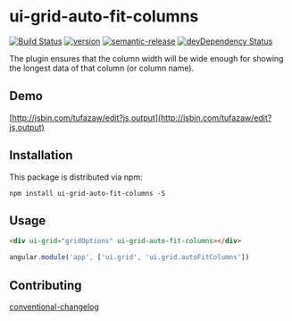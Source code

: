 # ui-grid-auto-fit-columns

[![Build Status](https://img.shields.io/travis/Den-dp/ui-grid-auto-fit-columns.svg?style=flat-square)](https://travis-ci.org/Den-dp/ui-grid-auto-fit-columns)
[![version](https://img.shields.io/npm/v/ui-grid-auto-fit-columns.svg?style=flat-square)](https://www.npmjs.com/package/ui-grid-auto-fit-columns)
[![semantic-release](https://img.shields.io/badge/%20%20%F0%9F%93%A6%F0%9F%9A%80-semantic--release-e10079.svg?style=flat-square)](https://github.com/semantic-release/semantic-release)
[![devDependency Status](https://img.shields.io/david/dev/den-dp/ui-grid-auto-fit-columns.svg?style=flat-square)](https://david-dm.org/den-dp/ui-grid-auto-fit-columns#info=devDependencies)

The plugin ensures that the column width will be wide enough for showing the longest data of that column (or column name).

## Demo

[http://jsbin.com/tufazaw/edit?js,output](http://jsbin.com/tufazaw/edit?js,output)

## Installation

This package is distributed via npm:

```
npm install ui-grid-auto-fit-columns -S
```

## Usage

```html
<div ui-grid="gridOptions" ui-grid-auto-fit-columns></div>
```

```javascript
angular.module('app', ['ui.grid', 'ui.grid.autoFitColumns'])
```

## Contributing
[conventional-changelog](https://github.com/ajoslin/conventional-changelog/blob/master/conventions/angular.md)
